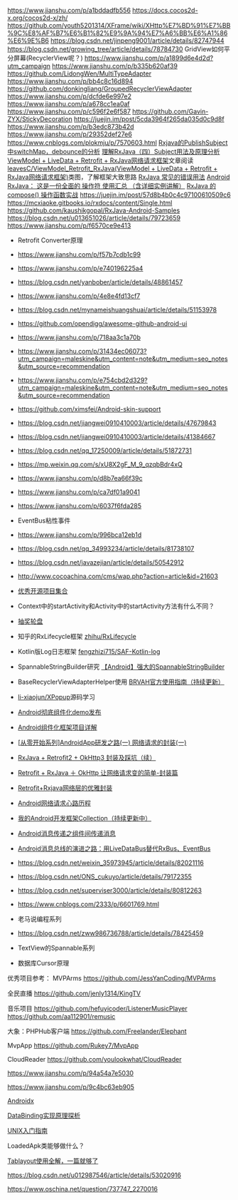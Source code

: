 
https://www.jianshu.com/p/a1bddadfb556
https://docs.cocos2d-x.org/cocos2d-x/zh/
https://github.com/youth5201314/XFrame/wiki/XHttp%E7%BD%91%E7%BB%9C%E8%AF%B7%E6%B1%82%E9%9A%94%E7%A6%BB%E6%A1%86%E6%9E%B6
https://blog.csdn.net/jinpeng9001/article/details/82747944
https://blog.csdn.net/growing_tree/article/details/78784730
GridView如何平分屏幕(RecyclerView呢？)
https://www.jianshu.com/p/a1899d6e4d2d?utm_campaign
https://www.jianshu.com/p/b335b620af39
https://github.com/LidongWen/MultiTypeAdapter
https://www.jianshu.com/p/bb4c8c16d894
https://github.com/donkingliang/GroupedRecyclerViewAdapter
https://www.jianshu.com/p/dcfde6e997e2
https://www.jianshu.com/p/a678cc1ea0af
https://www.jianshu.com/p/c596f2e6f587
https://github.com/Gavin-ZYX/StickyDecoration
https://juejin.im/post/5cda3964f265da035d0c9d8f
https://www.jianshu.com/p/b3edc873b42d
https://www.jianshu.com/p/29352def27e6
https://www.cnblogs.com/plokmju/p/7570603.html
[Rxjava的PublishSubject中switchMap，debounce的分析](https://blog.csdn.net/weixin_38364803/article/details/79623891)
[理解RxJava（四）Subject用法及原理分析](https://www.jianshu.com/p/d7efc29ec9d3)
[ViewModel + LiveData + Retrofit + RxJava网络请求框架](https://github.com/leavesC/ViewModel_Retrofit_RxJava)文章阅读
[leavesC/ViewModel_Retrofit_RxJava(ViewModel + LiveData + Retrofit + RxJava网络请求框架)](https://github.com/leavesC/ViewModel_Retrofit_RxJava)类图，了解框架大致思路
[RxJava 常见的错误用法](http://blog.chengyunfeng.com/?p=1010&utm_source=tuicool&utm_medium=referral)
[Android RxJava： 这是一份全面的 操作符 使用汇总 （含详细实例讲解）](https://juejin.im/post/5b0f51166fb9a009fd0e9811)
[RxJava 的 compose() 操作函数实战](http://blog.chengyunfeng.com/?p=987)
https://juejin.im/post/57d8b4b0c4c97100610509c6
https://mcxiaoke.gitbooks.io/rxdocs/content/Single.html
https://github.com/kaushikgopal/RxJava-Android-Samples
https://blog.csdn.net/u013651026/article/details/79723659
https://www.jianshu.com/p/f6570ce9e413

- Retrofit Converter原理

- https://www.jianshu.com/p/f57b7cdb1c99

- https://www.jianshu.com/p/e740196225a4

- https://blog.csdn.net/yanbober/article/details/48861457

- https://www.jianshu.com/p/4e8e4fd13cf7

- https://blog.csdn.net/mynameishuangshuai/article/details/51153978

- https://github.com/opendigg/awesome-github-android-ui

- https://www.jianshu.com/p/718aa3c1a70b

- https://www.jianshu.com/p/31434ec06073?utm_campaign=maleskine&utm_content=note&utm_medium=seo_notes&utm_source=recommendation

- https://www.jianshu.com/p/e754cbd2d329?utm_campaign=maleskine&utm_content=note&utm_medium=seo_notes&utm_source=recommendation

- https://github.com/ximsfei/Android-skin-support

- https://blog.csdn.net/jiangwei0910410003/article/details/47679843

- https://blog.csdn.net/jiangwei0910410003/article/details/41384667

- https://blog.csdn.net/qq_17250009/article/details/51872731

- https://mp.weixin.qq.com/s/xU8X2gF_M_9_qzqbBdr4xQ

- https://www.jianshu.com/p/d8b7ea66f39c

- https://www.jianshu.com/p/ca7df01a9041

- https://www.jianshu.com/p/6037f6fda285

- EventBus粘性事件

- https://www.jianshu.com/p/996bca12eb1d

- https://blog.csdn.net/qq_34993234/article/details/81738107

- https://blog.csdn.net/javazejian/article/details/50542912

- http://www.cocoachina.com/cms/wap.php?action=article&id=21603

- [优秀开源项目集合](https://github.com/Trinea/android-open-project#%E7%AC%AC%E4%B8%89%E9%83%A8%E5%88%86-%E4%BC%98%E7%A7%80%E9%A1%B9%E7%9B%AE)

- Context中的startActivity和Activity中的startActivity方法有什么不同？

- [抽奖轮盘](https://blog.csdn.net/u010998327/article/details/78920351)

- 知乎的RxLifecycle框架
[zhihu/RxLifecycle](https://github.com/zhihu/rxlifecycle)

- Kotlin版Log日志框架
[fengzhizi715/SAF-Kotlin-log](https://github.com/fengzhizi715/SAF-Kotlin-log)

- SpannableStringBuilder研究
[【Android】强大的SpannableStringBuilder](https://www.jianshu.com/p/f004300c6920)

- BaseRecyclerViewAdapterHelper使用
[BRVAH官方使用指南（持续更新）](https://www.jianshu.com/p/b343fcff51b0)

- [li-xiaojun/XPopup](https://github.com/li-xiaojun/XPopup)源码学习

- [Android彻底组件化demo发布](https://www.jianshu.com/p/59822a7b2fad)

- [Android组件化框架项目详解](https://blog.csdn.net/xiangzhihong8/article/details/79003697)

- [[从零开始系列]AndroidApp研发之路(一) 网络请求的封装(一)](https://blog.csdn.net/chengzichen_/article/details/77659318)

- [RxJava + Retrofit2 + OkHttp3 封装及踩坑（续）](https://www.jianshu.com/p/cc086b60f4ef)

- [Retrofit + RxJava ＋ OkHttp 让网络请求变的简单-封装篇](https://www.jianshu.com/p/811ba49d0748)

- [Retrofit+Rxjava网络层的优雅封装](https://juejin.im/post/59cdb8676fb9a00a402e1026)

- [Android网络请求心路历程](https://www.jianshu.com/p/3141d4e46240)

- [我的Android开发框架Collection（持续更新中）](https://juejin.im/post/5ab9987451882555635e5401)

- [Android消息传递之组件间传递消息](https://www.cnblogs.com/whoislcj/p/5593056.html)

- [Android消息总线的演进之路：用LiveDataBus替代RxBus、EventBus](https://www.cnblogs.com/meituantech/p/9376449.html)

- https://blog.csdn.net/weixin_35973945/article/details/82021116

- https://blog.csdn.net/ONS_cukuyo/article/details/79172355

- https://blog.csdn.net/superviser3000/article/details/80812263

- https://www.cnblogs.com/2333/p/6601769.html

- 老马说编程系列

- https://blog.csdn.net/zww986736788/article/details/78425459

- TextView的Spannable系列

- 数据库Cursor原理

优秀项目参考： 
MVPArms 
https://github.com/JessYanCoding/MVPArms

全民直播
https://github.com/jenly1314/KingTV

音乐项目
https://github.com/hefuyicoder/ListenerMusicPlayer 
https://github.com/aa112901/remusic

大象：PHPHub客户端 
https://github.com/Freelander/Elephant

MvpApp 
https://github.com/Rukey7/MvpApp

CloudReader
https://github.com/youlookwhat/CloudReader

https://www.jianshu.com/p/94a54a7e5030

https://www.jianshu.com/p/9c4bc63eb905

[Androidx](https://developer.android.google.cn/jetpack/androidx/migrate)

[DataBinding实现原理探析](https://www.jianshu.com/p/de4d50b88437)

[UNIX入门指南](https://www.w3cschool.cn/unix/8a4k1pd2.html)

LoadedApk类能够做什么？

[Tablayout使用全解，一篇就够了](https://www.jianshu.com/p/fde38f367019)

https://blog.csdn.net/u012987546/article/details/53020916

https://www.oschina.net/question/737747_2270016
